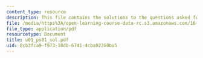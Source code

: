 ```yaml
---
content_type: resource
description: This file contains the solutions to the questions asked for range equation.
file: /media/https%3A/open-learning-course-data-rc.s3.amazonaws.com/16-01-unified-engineering-i-ii-iii-iv-fall-2005-spring-2006/8cb3fca9f97318db67414cba02360ba5_u01_ps01_sol.pdf
file_type: application/pdf
resourcetype: Document
title: u01_ps01_sol.pdf
uid: 8cb3fca9-f973-18db-6741-4cba02360ba5
---
```

